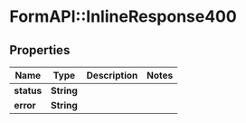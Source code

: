 # FormAPI::InlineResponse400

## Properties
Name | Type | Description | Notes
------------ | ------------- | ------------- | -------------
**status** | **String** |  |
**error** | **String** |  |


